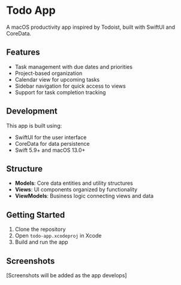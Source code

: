 # Todo App

A macOS productivity app inspired by Todoist, built with SwiftUI and CoreData.

## Features

- Task management with due dates and priorities
- Project-based organization
- Calendar view for upcoming tasks
- Sidebar navigation for quick access to views
- Support for task completion tracking

## Development

This app is built using:
- SwiftUI for the user interface
- CoreData for data persistence
- Swift 5.9+ and macOS 13.0+

## Structure

- **Models**: Core data entities and utility structures
- **Views**: UI components organized by functionality
- **ViewModels**: Business logic connecting views and data

## Getting Started

1. Clone the repository
2. Open `todo-app.xcodeproj` in Xcode
3. Build and run the app

## Screenshots

[Screenshots will be added as the app develops]
